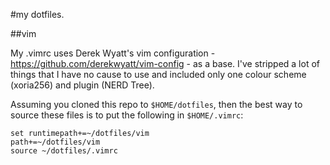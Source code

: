 #my dotfiles.

##vim

My .vimrc uses Derek Wyatt's vim configuration -
https://github.com/derekwyatt/vim-config - as a base. I've stripped a lot of
things that I have no cause to use and included only one colour scheme
(xoria256) and plugin (NERD Tree).

Assuming you cloned this repo to `$HOME/dotfiles`, then the best way to source
these files is to put the following in `$HOME/.vimrc`:

    set runtimepath+=~/dotfiles/vim
    path+=~/dotfiles/vim
    source ~/dotfiles/.vimrc
